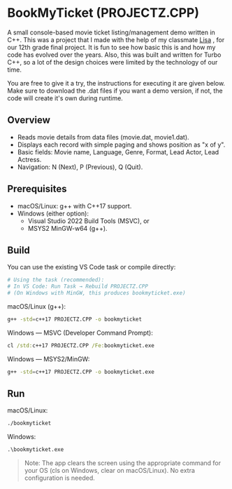 # BookMyTicket (PROJECTZ.CPP)

A small console-based movie ticket listing/management demo written in C++. This was a project that I made with the help of my classmate [Lisa](https://github.com/lisa761) , for our 12th grade final project. It is fun to see how basic this is and how my code has evolved over the years. Also, this was built and written for Turbo C++, so a lot of the design choices were limited by the technology of our time. 

You are free to give it a try, the instructions for executing it are given below. Make sure to download the .dat files if you want a demo version, if not, the code will create it's own during runtime.

## Overview
- Reads movie details from data files (movie.dat, movie1.dat).
- Displays each record with simple paging and shows position as "x of y".
- Basic fields: Movie name, Language, Genre, Format, Lead Actor, Lead Actress.
- Navigation: N (Next), P (Previous), Q (Quit).

## Prerequisites
- macOS/Linux: g++ with C++17 support.
- Windows (either option):
  - Visual Studio 2022 Build Tools (MSVC), or
  - MSYS2 MinGW-w64 (g++).

## Build
You can use the existing VS Code task or compile directly:

```bash
# Using the task (recommended):
# In VS Code: Run Task → Rebuild PROJECTZ.CPP
# (On Windows with MinGW, this produces bookmyticket.exe)
```

macOS/Linux (g++):
```bash
g++ -std=c++17 PROJECTZ.CPP -o bookmyticket
```

Windows — MSVC (Developer Command Prompt):
```bat
cl /std:c++17 PROJECTZ.CPP /Fe:bookmyticket.exe
```

Windows — MSYS2/MinGW:
```bash
g++ -std=c++17 PROJECTZ.CPP -o bookmyticket.exe
```

## Run
macOS/Linux:
```bash
./bookmyticket
```

Windows:
```bat
.\bookmyticket.exe
```

> Note: The app clears the screen using the appropriate command for your OS (cls on Windows, clear on macOS/Linux). No extra configuration is needed.
